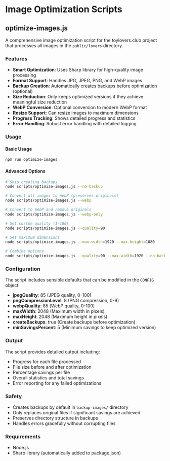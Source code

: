 # Image Optimization Scripts

## optimize-images.js

A comprehensive image optimization script for the toylovers.club project that processes all images in the `public/lovers` directory.

### Features

- **Smart Optimization**: Uses Sharp library for high-quality image processing
- **Format Support**: Handles JPG, JPEG, PNG, and WebP images
- **Backup Creation**: Automatically creates backups before optimization (optional)
- **Size Reduction**: Only keeps optimized versions if they achieve meaningful size reduction
- **WebP Conversion**: Optional conversion to modern WebP format
- **Resize Support**: Can resize images to maximum dimensions
- **Progress Tracking**: Shows detailed progress and statistics
- **Error Handling**: Robust error handling with detailed logging

### Usage

#### Basic Usage

```bash
npm run optimize-images
```

#### Advanced Options

```bash
# Skip creating backups
node scripts/optimize-images.js --no-backup

# Convert all images to WebP (preserves originals)
node scripts/optimize-images.js --webp

# Convert to WebP and remove originals
node scripts/optimize-images.js --webp-only

# Set custom quality (1-100)
node scripts/optimize-images.js --quality=90

# Set maximum dimensions
node scripts/optimize-images.js --max-width=1920 --max-height=1080

# Combine options
node scripts/optimize-images.js --quality=90 --max-width=1920 --no-backup
```

### Configuration

The script includes sensible defaults that can be modified in the `CONFIG` object:

- **jpegQuality**: 85 (JPEG quality, 0-100)
- **pngCompressionLevel**: 8 (PNG compression, 0-9)
- **webpQuality**: 85 (WebP quality, 0-100)
- **maxWidth**: 2048 (Maximum width in pixels)
- **maxHeight**: 2048 (Maximum height in pixels)
- **createBackups**: true (Create backups before optimization)
- **minSavingsPercent**: 5 (Minimum savings to keep optimized version)

### Output

The script provides detailed output including:

- Progress for each file processed
- File size before and after optimization
- Percentage savings per file
- Overall statistics and total savings
- Error reporting for any failed optimizations

### Safety

- Creates backups by default in `backup-images/` directory
- Only replaces original files if significant savings are achieved
- Preserves directory structure in backups
- Handles errors gracefully without corrupting files

### Requirements

- Node.js
- Sharp library (automatically added to package.json)
